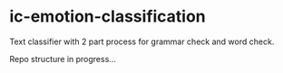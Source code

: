 # ic-emotion-classification

Text classifier with 2 part process for grammar check and word check.

Repo structure in progress...
